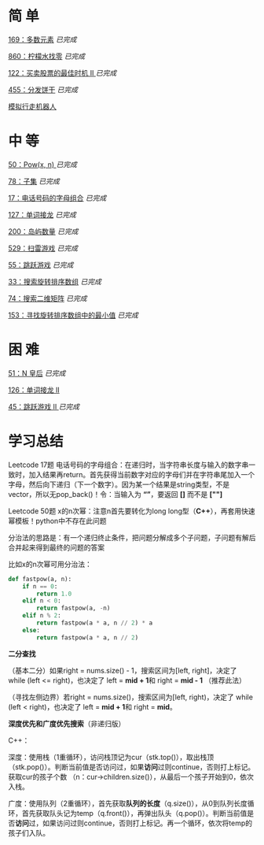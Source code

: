 # 简 单

[169：多数元素](https://github.com/libracjj/AlgorithmQIUZHAO/blob/master/Week_03/Leetcode_169.cpp) 			  *已完成*  			  

[860：柠檬水找零](https://github.com/libracjj/AlgorithmQIUZHAO/blob/master/Week_03/Leetcode_860.cpp) 			  *已完成*  			  

[122：买卖股票的最佳时机 II ](https://github.com/libracjj/AlgorithmQIUZHAO/blob/master/Week_03/Leetcode_122.cpp) 			  *已完成*  			  

[455：分发饼干](https://github.com/libracjj/AlgorithmQIUZHAO/blob/master/Week_03/Leetcode_455.cpp) 			  *已完成*  			  

[模拟行走机器人](https://leetcode-cn.com/problems/walking-robot-simulation/description/)

# 中 等

[50：Pow(x, n) ](https://github.com/libracjj/AlgorithmQIUZHAO/blob/master/Week_03/Leetcode_50.cpp)			  *已完成* 

[78：子集](https://github.com/libracjj/AlgorithmQIUZHAO/blob/master/Week_03/Leetcode_78.cpp)			  *已完成* 

[17：电话号码的字母组合](https://github.com/libracjj/AlgorithmQIUZHAO/blob/master/Week_03/Leetcode_17.cpp) 			  *已完成*  			  

[127：单词接龙](https://github.com/libracjj/AlgorithmQIUZHAO/blob/master/Week_03/leetcode_127.py)			  *已完成*  			  			  

[200：岛屿数量](https://github.com/libracjj/AlgorithmQIUZHAO/blob/master/Week_03/Leetcode_200.cpp)			  *已完成*  			  

[529：扫雷游戏](https://leetcode-cn.com/problems/minesweeper/description/)			  *已完成*  			  

[55：跳跃游戏](https://github.com/libracjj/AlgorithmQIUZHAO/blob/master/Week_03/Leetcode_55.cpp)			  *已完成*  			  

[33：搜索旋转排序数组](https://github.com/libracjj/AlgorithmQIUZHAO/blob/master/Week_03/Leetcode_33.cpp)			  *已完成*  			  

[74：搜索二维矩阵](https://github.com/libracjj/AlgorithmQIUZHAO/blob/master/Week_03/Leetcode_74.cpp)			  *已完成*  			  

[153：寻找旋转排序数组中的最小值](https://github.com/libracjj/AlgorithmQIUZHAO/blob/master/Week_03/Leetcode_153.cpp)			  *已完成*  			  

# 困 难

[51：N 皇后](https://github.com/libracjj/AlgorithmQIUZHAO/blob/master/Week_03/Leetcode_51.cpp) 			  *已完成*  

[126：单词接龙 II ](https://leetcode-cn.com/problems/word-ladder-ii/description/)

[45：跳跃游戏 II ](https://github.com/libracjj/AlgorithmQIUZHAO/blob/master/Week_03/Leetcode_45.cpp)			  *已完成*  			  



# 学习总结

Leetcode 17题 电话号码的字母组合：在递归时，当字符串长度与输入的数字串一致时，加入结果再return。首先获得当前数字对应的字母们并在字符串尾加入一个字母，然后向下递归（下一个数字）。因为某一个结果是string类型，不是vector，所以无pop_back()！令：当输入为 **“”**，要返回 **[]** 而不是 **[""]**      

Leetcode 50题 x的n次幂：注意n首先要转化为long long型（**C++**），再套用快速幂模板！python中不存在此问题      

分治法的思路是：有一个递归终止条件，把问题分解成多个子问题，子问题有解后合并起来得到最终的问题的答案

比如x的n次幂可用分治法：

```python
def fastpow(a, n):
    if n == 0:
        return 1.0
    elif n < 0:
        return fastpow(a, -n)
    elif n % 2:
        return fastpow(a * a, n // 2) * a
    else:
        return fastpow(a * a, n // 2)
```



**二分查找**

（基本二分）如果right = nums.size() - 1，搜索区间为[left, right]，决定了 while (left <= right)，也决定了		left = **mid + 1**和 right = **mid - 1** （推荐此法）   

（寻找左侧边界）若right = nums.size()，搜索区间为[left, right)，决定了 while (left < right)，也决定了			left = **mid + 1**和  right = **mid**。    



**深度优先和广度优先搜索**（非递归版）

C++：

深度：使用栈（1重循环），访问栈顶记为cur（stk.top()），取出栈顶（stk.pop()）。判断当前值是否访问过，如果**访问**过则continue，否则打上标记。获取cur的孩子个数  （n：cur->children.size()），从最后一个孩子开始到0，依次入栈。     

广度：使用队列（2重循环），首先获取**队列的长度**（q.size()），从0到队列长度循环，首先获取队头记为temp（q.front()），再弹出队头（q.pop()）。判断当前值是否**访问**过，如果访问过则continue，否则打上标记。再一个循环，依次将temp的孩子们入队。     




